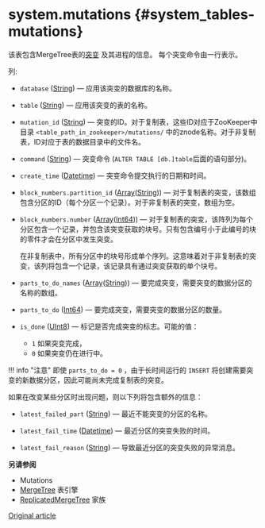 # system.mutations {#system_tables-mutations}

该表包含MergeTree表的[突变](../../sql-reference/statements/alter.md#alter-mutations) 及其进程的信息。 每个突变命令由一行表示。

列:

-   `database` ([String](../../sql-reference/data-types/string.md)) — 应用该突变的数据库的名称。

-   `table` ([String](../../sql-reference/data-types/string.md)) — 应用该突变的表的名称。

-   `mutation_id` ([String](../../sql-reference/data-types/string.md)) —  突变的ID。对于复制表，这些ID对应于ZooKeeper中目录 `<table_path_in_zookeeper>/mutations/` 中的znode名称。对于非复制表，ID对应于表的数据目录中的文件名。

-   `command` ([String](../../sql-reference/data-types/string.md)) — 突变命令 (`ALTER TABLE [db.]table`后面的语句部分)。

-   `create_time` ([Datetime](../../sql-reference/data-types/datetime.md)) —  突变命令提交执行的日期和时间。

-   `block_numbers.partition_id` ([Array](../../sql-reference/data-types/array.md)([String](../../sql-reference/data-types/string.md))) — 对于复制表的突变，该数组包含分区的ID（每个分区一个记录）。对于非复制表的突变，数组为空。

-   `block_numbers.number` ([Array](../../sql-reference/data-types/array.md)([Int64](../../sql-reference/data-types/int-uint.md))) — 对于复制表的突变，该阵列为每个分区包含一个记录，并包含该突变获取的块号。只有包含编号小于此编号的块的零件才会在分区中发生突变。
    
    在非复制表中，所有分区中的块号形成单个序列。这意味着对于非复制表的突变，该列将包含一个记录，该记录具有通过突变获取的单个块号。

-   `parts_to_do_names` ([Array](../../sql-reference/data-types/array.md)([String](../../sql-reference/data-types/string.md))) — 要完成突变，需要突变的数据分区的名称的数组。

-   `parts_to_do` ([Int64](../../sql-reference/data-types/int-uint.md)) — 要完成突变，需要突变的数据分区的数量。

-   `is_done` ([UInt8](../../sql-reference/data-types/int-uint.md)) — 标记是否完成突变的标志。可能的值：
    -   `1` 如果突变完成，
    -   `0` 如果突变仍在进行中。

!!! info "注意"
    即使 `parts_to_do = 0` ，由于长时间运行的 `INSERT` 将创建需要突变的新数据分区，因此可能尚未完成复制表的突变。 

如果在改变某些分区时出现问题，则以下列将包含额外的信息：

-   `latest_failed_part` ([String](../../sql-reference/data-types/string.md)) — 最近不能突变的分区的名称。 

-   `latest_fail_time` ([Datetime](../../sql-reference/data-types/datetime.md)) — 最近分区的突变失败的时间。

-   `latest_fail_reason` ([String](../../sql-reference/data-types/string.md)) — 导致最近分区的突变失败的异常消息。

**另请参阅**

-   Mutations
-   [MergeTree](../../engines/table-engines/mergetree-family/mergetree.md) 表引擎
-   [ReplicatedMergeTree](../../engines/table-engines/mergetree-family/replication.md) 家族

[Original article](https://clickhouse.tech/docs/en/operations/system_tables/mutations) <!--hide-->
